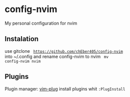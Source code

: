 # config-nvim

My personal configuration for nvim

## Instalation
use gitclone <code> https://github.com/chEber405/config-nvim </code> into ~/.config and rename config-nvim to nvim <code> mv config-nvim nvim </code>

## Plugins
Plugin manager: <a href="https://github.com/junegunn/vim-plug">vim-plug</a>
install plugins whit <code>:PlugInstall</code>

